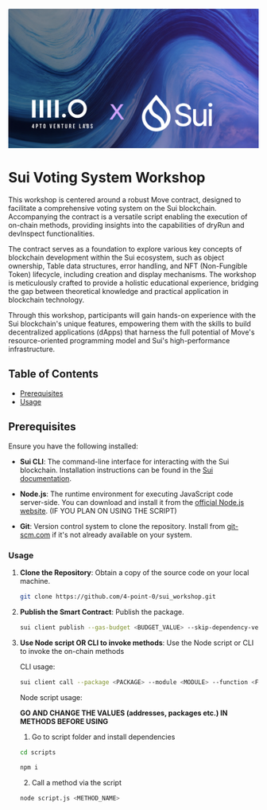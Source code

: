 ![Voting System Interface](assets/image.png)

# Sui Voting System Workshop

This workshop is centered around a robust Move contract, designed to facilitate a comprehensive voting system on the Sui blockchain. Accompanying the contract is a versatile script enabling the execution of on-chain methods, providing insights into the capabilities of dryRun and devInspect functionalities.

The contract serves as a foundation to explore various key concepts of blockchain development within the Sui ecosystem, such as object ownership, Table data structures, error handling, and NFT (Non-Fungible Token) lifecycle, including creation and display mechanisms. The workshop is meticulously crafted to provide a holistic educational experience, bridging the gap between theoretical knowledge and practical application in blockchain technology.

Through this workshop, participants will gain hands-on experience with the Sui blockchain's unique features, empowering them with the skills to build decentralized applications (dApps) that harness the full potential of Move's resource-oriented programming model and Sui's high-performance infrastructure.

## Table of Contents

- [Prerequisites](#prerequisites)
- [Usage](#usage)

## Prerequisites

Ensure you have the following installed:

- **Sui CLI**: The command-line interface for interacting with the Sui blockchain. Installation instructions can be found in the [Sui documentation](https://docs.sui.io/build/install).

- **Node.js**: The runtime environment for executing JavaScript code server-side. You can download and install it from the [official Node.js website](https://nodejs.org/). (IF YOU PLAN ON USING THE SCRIPT)

- **Git**: Version control system to clone the repository. Install from [git-scm.com](https://git-scm.com/) if it's not already available on your system.

### Usage

1. **Clone the Repository**: Obtain a copy of the source code on your local machine.

   ```bash
   git clone https://github.com/4-point-0/sui_workshop.git
   ```

2. **Publish the Smart Contract**: Publish the package.

   ```bash
   sui client publish --gas-budget <BUDGET_VALUE> --skip-dependency-verification
   ```

3. **Use Node script OR CLI to invoke methods**: Use the Node script or CLI to invoke the on-chain methods

   CLI usage:

   ```bash
   sui client call --package <PACKAGE> --module <MODULE> --function <FUNCTION_NAME> --args <ARGUMENTS> --gas-budget <BUDGET>
   ```

   Node script usage:

   **GO AND CHANGE THE VALUES (addresses, packages etc.) IN METHODS BEFORE USING**

   1. Go to script folder and install dependencies

   ```bash
   cd scripts
   ```

   ```bash
   npm i
   ```

   2. Call a method via the script

   ```bash
   node script.js <METHOD_NAME>
   ```
